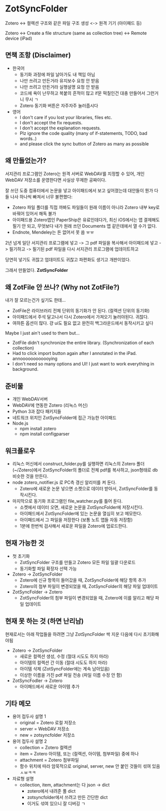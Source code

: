 # ZotSyncFolder

Zotero <-> 컬렉션 구조와 같은 파일 구조 생성 <-> 원격 기기 (아이패드 등)

Zotero <-> Create a file structure (same as collection tree) <-> Remote device (iPad)

## 면책 조항 (Disclaimer)

* 한국어
  * 동기화 과정에 파일 날아가도 내 책임 아님
  * 나만 쓰려고 만든거라 유지보수 요청 안 받음
  * 나만 쓰려고 만든거라 실행설명 요청 안 받음
  * 코드에 욕이 난무하고 복붙의 흔적이 많고 if문 떡칠인건 대충 만들어서 그런거니 무시 ㄱ
  * Zotero 동기화 버튼은 자주자주 눌러줍시다
* 영어
  * I don't care if you lost your libraries, files etc.
  * I don't accept the fix requests.
  * I don't accept the explanation requests.
  * Plz ignore the code quality (many of if-statements, TODO, bad words..)
  * and please click the sync button of Zotero as many as possible

## 왜 만들었는가?

서지관리 프로그램인 Zotero는 원격 서버로 WebDAV를 지정할 수 있어, 
개인 WebDAV 저장소를 운영한다면 사실상 무제한 공짜이다.

잘 쓰던 도중 컴퓨터에서 논문을 넣고 아이패드에서 보고 싶어졌는데
대안들이 뭔가 다들 나사 하나씩 빠져서 너무 불편했다:

* Zotero 파일 폴더를 직접 까봐도 파일들이 원래 이름이 아니라 Zotero 내부 key로 바꿔어 
있어서 해독 불가
* 아이패드용 Zotero앱인 PaperShip은 유료인데다가, 최신 iOS에서는 앱 결제해도 필기 안
되고, 무엇보다 내가 원래 쓰던 Documents 앱 같은데에서 열 수가 없다.
* Endnote, Mendeley는 돈 없어서 못 씀 ㅠㅠ

2년 넘게 일단 서지관리 프로그램에 넣고 -> 그 pdf 파일을 복사해서 아이패드에 넣고 ->
필기하고 -> 필기된 pdf 파일을 다시 서지관리 프로그램에 업데이트하고

당연히 넣기도 귀찮고 업데이트도 귀찮고 파편화도 생기고 개판이었다.

그래서 만들었다. **ZotSyncFolder**

## 왜 ZotFile 안 쓰나? (Why not ZotFile?)

내가 잘 모르는건가 싶기도 한데...
* ZotFile은 라이브러리 전체 단위의 동기화가 안 된다. (컬렉션 단위의 동기화)
* 아이패드에서 주석 달고나서 다시 Zotero에서 가져오기 눌러야된다. 귀찮다.
* 여하튼 옵션이 많다. 걍 ui도 필요 없고 완전히 백그라운드에서 동작시키고 싶다

Maybe I just ain't used to them but...
* ZotFile didn't synchronize the entire library. (Synchronization of each collection)
* Had to click import button again after I annotated in the iPad. annoooooooooooying
* I don't need so many options and UI! I just want to work everything in background.

## 준비물

* 개인 WebDAV서버
* WebDAV에 연동한 Zotero (리눅스 머신)
* Python 3과 잡다 패키지들
* 네트워크 위치인 ZotSyncFolder에 접근 가능한 아이패드
* Node.js
  * npm install zotero
  * npm install configparser

## 워크플로우
* 리눅스 머신에서 construct_folder.py를 실행하면 리눅스의 Zotero 폴더(~/Zotero)에서
  ZotSyncFolder의 폴더로 전체 pdf를 복사하고, json형태로 db 비슷한 것을 만든다.
* node zotero_notifier.js 로 PC측 갱신 알리미를 켜 둔다.
  * Zotero에 새로운 논문 넣으면 소켓으로 데이터 받아서, ZotSyncFolder를 동작시킨다.
* 마지막으로 동기화 프로그램인 file_watcher.py를 틀어 둔다.
  * 소켓에서 데이터 오면, 새로운 논문을 ZotSyncFolder에 저장시킨다.
  * 아이패드에서 ZotSyncFolder에 있는 논문을 열심히 보고 메모한다.
  * 아이패드에서 그 파일을 저장한다 (보통 노트 앱들 자동 저장함)
  * 1분에 한번씩 검사해서 새로운 파일을 Zotero에 업로드한다.

## 현재 가능한 것

* 첫 초기화
  * ZotSyncFolder 구조를 만들고 Zotero 모든 파일 일괄 다운로드
  * 동기화할 파일 확장자 선택 가능
* Zotero -> ZotSyncFolder
  * Zotero에 신규 항목이 들어갔을 때, ZotSyncFolder에 해당 항목 추가
  * Zotero의 첨부 파일이 변경되었을 때, ZotSyncFolder의 해당 파일 업데이트
* ZotSyncFolder -> Zotero
  * ZotSyncFolder의 첨부 파일이 변경되었을 때, Zotero에 이를 알리고 해당 파일 업데이트

## 현재 못 하는 것 (하면 난리남)

현재로서는 아래 작업들을 하려면 그냥 ZotSyncFolder 싹 지운 다음에 다시 초기화해야됨
 
* Zotero -> ZotSyncFolder
  * 새로운 컬렉션 생성, 수정 (절대 시도도 하지 마라)
  * 아이템의 컬렉션 간 이동 (절대 시도도 하지 마라)
  * 아이템 삭제 (ZotSyncFolder에는 계속 남아있음)
  * 이상한 이름을 가진 pdf 파일 전송 (파일 이름 수정 안 함)
* ZotSyncFodler -> Zotero
  * 아이패드에서 새로운 아이템 추가

## 기타 메모
* 용어 접두사 설명 1
  * original = Zotero 로컬 저장소
  * server = WebDAV 저장소
  * new = zotsyncfolder 저장소
* 용어 접두사 설명 2
  * collection = Zotero 컬렉션
  * item = Zotero 아이템, 또는 (컬렉션, 아이템, 첨부파일) 중에 하나
  * attachment = Zotero 첨부파일
  * 함수 위치에 따라 암묵적으로 original, server, new 안 붙인 것들이 섞여 있음 ㅅㅂㅋㅋ
* 자료형 설명
  * collection, item, attachment는 다 json -> dict
    * zotero에서 내려준 풀 dict
    * zotsyncfolder에서 쓰려고 만든 간단한 dict
    * 이거도 섞여 있으니 잘 디버깅 ㄱ
   